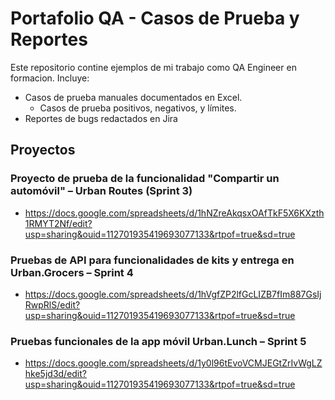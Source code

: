 # Portafolio QA - Casos de Prueba y Reportes

Este repositorio contine ejemplos de mi trabajo como QA Engineer en formacion. Incluye:
- Casos de prueba manuales documentados en Excel.
    - Casos de prueba positivos, negativos, y límites.
- Reportes de bugs redactados en Jira

## Proyectos

### Proyecto de prueba de la funcionalidad "Compartir un automóvil" – Urban Routes (Sprint 3)
- https://docs.google.com/spreadsheets/d/1hNZreAkqsxOAfTkF5X6KXzth1RMYT2Nf/edit?usp=sharing&ouid=112701935419693077133&rtpof=true&sd=true
### Pruebas de API para funcionalidades de kits y entrega en Urban.Grocers – Sprint 4
- https://docs.google.com/spreadsheets/d/1hVgfZP2lfGcLIZB7fIm887GsIjRwpRlS/edit?usp=sharing&ouid=112701935419693077133&rtpof=true&sd=true
### Pruebas funcionales de la app móvil Urban.Lunch – Sprint 5
- https://docs.google.com/spreadsheets/d/1y0l96tEvoVCMJEGtZrIvWgLZhke5jd3d/edit?usp=sharing&ouid=112701935419693077133&rtpof=true&sd=true
